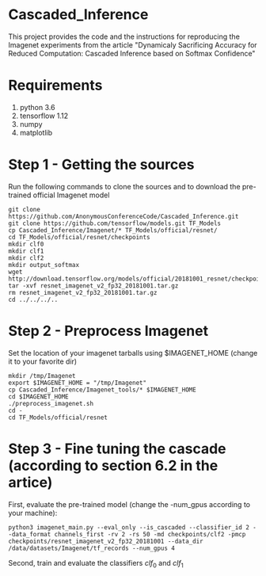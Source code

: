 # Cascaded_Inference
This project provides the code and the instructions for reproducing the Imagenet experiments from the article "Dynamicaly Sacrificing Accuracy for Reduced Computation: Cascaded Inference based on Softmax Confidence"
# Requirements
1) python 3.6
2) tensorflow 1.12
3) numpy
4) matplotlib
# Step 1 - Getting the sources
Run the following commands to clone the sources and to download the pre-trained official Imagenet model
```
git clone https://github.com/AnonymousConferenceCode/Cascaded_Inference.git
git clone https://github.com/tensorflow/models.git TF_Models
cp Cascaded_Inference/Imagenet/* TF_Models/official/resnet/
cd TF_Models/official/resnet/checkpoints
mkdir clf0
mkdir clf1
mkdir clf2
mkdir output_softmax
wget http://download.tensorflow.org/models/official/20181001_resnet/checkpoints/resnet_imagenet_v2_fp32_20181001.tar.gz
tar -xvf resnet_imagenet_v2_fp32_20181001.tar.gz
rm resnet_imagenet_v2_fp32_20181001.tar.gz
cd ../../../..
```

# Step 2 - Preprocess Imagenet 
Set the location of your imagenet tarballs using $IMAGENET_HOME (change it to your favorite dir)
```
mkdir /tmp/Imagenet
export $IMAGENET_HOME = "/tmp/Imagenet"
cp Cascaded_Inference/Imagenet_tools/* $IMAGENET_HOME 
cd $IMAGENET_HOME 
./preprocess_imagenet.sh
cd -
cd TF_Models/official/resnet
```
# Step 3 - Fine tuning the cascade (according to section 6.2 in the artice)
First, evaluate the pre-trained model (change the -num_gpus according to your machine):
```
python3 imagenet_main.py --eval_only --is_cascaded --classifier_id 2 --data_format channels_first -rv 2 -rs 50 -md checkpoints/clf2 -pmcp checkpoints/resnet_imagenet_v2_fp32_20181001 --data_dir /data/datasets/Imagenet/tf_records --num_gpus 4
```
Second, train and evaluate the classifiers $clf_0$ and $clf_1$
